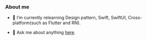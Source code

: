 <!--
**CoderQuinn/CoderQuinn** is a ✨ _special_ ✨ repository because its `README.md` (this file) appears on your GitHub profile.

Here are some ideas to get you started:

- 🔭 I’m currently working on ...

- 🌱 I’m currently learning ...

- 👯 I’m looking to collaborate on ...

- 🤔 I’m looking for help with ...

- 💬 Ask me about ...

- 📫 How to reach me: ...

- 😄 Pronouns: ...

- ⚡ Fun fact: ...
  -->

  ### About me

- 🌱 I’m currently relearning Design pattern, Swift, SwiftUI, Cross-platform(such as Flutter and RN).

- 💬 Ask me about anything [here](https://github.com/CoderQuinn/CoderQuinn/issues).
